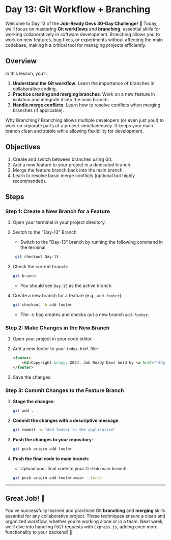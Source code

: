 # Day 13: Git Workflow + Branching

Welcome to Day 13 of the **Job-Ready Devs 30-Day Challenge!** 🎉 Today, we’ll focus on mastering **Git workflows** and **branching**, essential skills for working collaboratively in software development. Branching allows you to work on new features, bug fixes, or experiments without affecting the main codebase, making it a critical tool for managing projects efficiently.

## Overview
In this lesson, you’ll:

1. **Understand the Git workflow**: Learn the importance of branches in collaborative coding.
2. **Practice creating and merging branches**: Work on a new feature in isolation and integrate it into the main branch.
3. **Handle merge conflicts**: Learn how to resolve conflicts when merging branches (if applicable).  

Why Branching?
Branching allows multiple developers (or even just you!) to work on separate parts of a project simultaneously. It keeps your main branch clean and stable while allowing flexibility for development.

## Objectives
1. Create and switch between branches using Git.
2. Add a new feature to your project in a dedicated branch.
3. Merge the feature branch back into the main branch.
4. Learn to resolve basic merge conflicts (optional but highly recommended).

## Steps
### Step 1: Create a New Branch for a Feature
1. Open your terminal in your project directory.
2. Switch to the "Day-13" Branch
    - Switch to the "Day-13" branch by running the following command in the terminal
    ```bash
     git checkout Day-13
    ```

3. Check the current branch:
    ```bash
    git branch
    ```

    - You should see `Day-13` as the active branch.

3. Create a new branch for a feature (e.g., `add-footer`):
    ```bash
    git checkout -b add-footer
    ```

    - The `-b` flag creates and checks out a new branch `add-footer`.


### Step 2: Make Changes in the New Branch
1. Open your project in your code editor.
2. Add a new footer to your `index.html` file:
    ```html
    <footer>
        <h2>Copyright &copy; 2024. Job Ready Devs held by <a href="https://teckastechnologies.com/">Teckas Technologies!</a></h2>
    </footer>
    ```

3. Save the changes.


### Step 3: Commit Changes to the Feature Branch
1. **Stage the changes**:
    ```bash
    git add .
    ```

2. **Commit the changes with a descriptive message**:
    ```bash
    git commit -m "Add footer to the application"
    ```

3. **Push the changes to your repository**:
    ```bash
    git push origin add-footer
    ```

4. **Push the final code to main branch**:
    - Upload your final code to your `GitHub` main branch:
    ```bash
    git push origin add-footer:main --force
    ```

---

## Great Job! 🎉
You’ve successfully learned and practiced Git **branching** and **merging** skills essential for any collaborative project. These techniques ensure a clean and organized workflow, whether you’re working alone or in a team. Next week, we’ll dive into handling `POST` requests with `Express.js`, adding even more functionality to your backend! 🚀
